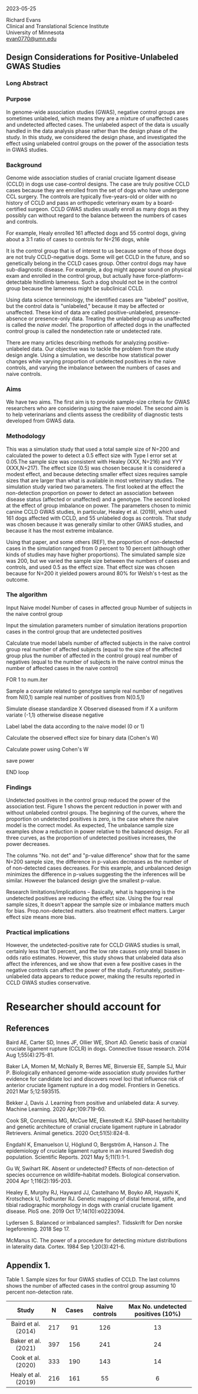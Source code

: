 2023-05-25

Richard Evans \
Clinical and Translational Science Institute \
University of Minnesota \
evan0770@umn.edu

## Design Considerations for Positive-Unlabeled GWAS Studies

### Long Abstract

### Purpose

In genome-wide association studies (GWAS), negative control groups are sometimes unlabeled, which means they are a mixture of unaffected cases and undetected affected cases. The unlabeled aspect of the data is usually handled in the data analysis phase rather than the design phase of the study. In this study, we considered the design phase, and investigated the effect using unlabeled control groups on the power of the association tests in GWAS studies.

### Background

Genome wide association studies of cranial cruciate ligament disease (CCLD) in dogs use case-control designs. The case are truly positive CCLD cases because they are enrolled from the set of dogs who have undergone CCL surgery. The controls are typically five-years-old or older with no history of CCLD and pass an orthopedic veterinary exam by a board-certified surgeon. CCLD GWAS studies usually enroll as many dogs as they possibly can without regard to the balance between the numbers of cases and controls.

For example, Healy enrolled 161 affected dogs and 55 control dogs, giving about a 3:1 ratio of cases to controls for N=216 dogs, while 

It is the control group that is of interest to us because some of those dogs are not truly CCLD-negative dogs. Some will get CCLD in the future, and so genetically belong in the CCLD cases group. Other control dogs may have sub-diagnostic disease. For example, a dog might appear sound on physical exam and enrolled in the control group, but actually have force-platform-detectable hindlimb lameness. Such a dog should not be in the control group because the lameness might be subclinical CCLD.

Using data science terminology, the identified cases are "labeled" positive, but the control data is "unlabeled," because it may be affected or unaffected. These kind of data are called positive-unlabeled, presence-absence or presence-only data. Treating the unlabeled group as unaffected is called the _naive model_. The proportion of affected dogs in the unaffected control group is called the nondetection rate or undetected rate.

There are many articles describing methods for analyzing positive-unlabeled data. Our objective was to tackle the problem from the study design angle. Using a simulation, we describe how statistical power changes while varying proportion of undetected positives in the naive controls, and varying the imbalance between the numbers of cases and naive controls.

### Aims

We have two aims. The first aim is to provide sample-size criteria for GWAS researchers who are considering using the naive model. The second aim is to help veterinarians and clients assess the credibility of diagnostic tests developed from GWAS data.

### Methodology

This was a simulation study that used a total sample size of N=200 and calculated the power to detect a 0.5 effect size with Type I error set at 0.05.The sample size was consistent with Healey (XXX, N=216) and YYY (XXX,N=217). The effect size (0.5) was chosen because it is considered a modest effect, and because detecting smaller effect sizes requires sample sizes that are larger than what is available in most veterinary studies. The simulation study varied two parameters. The first looked at the effect the non-detection proportion on power to detect an association between disease status (affected or unaffected) and a genotype. The second looked at the effect of group imbalance on power. The parameters chosen to mimic canine CCLD GWAS studies, in particular, Healey et al. (2019), which used 161 dogs affected with CCLD, and 55 unlabeled dogs as controls. That study was chosen because it was generally similar to other GWAS studies, and because it has the most extreme imbalance.

Using that paper, and some others (REF), the proportion of non-detected cases in the simulation ranged from 0 percent to 10 percent (although other kinds of studies may have higher proportions). The simulated sample size was 200, but we varied the sample size between the numbers of cases and controls, and used 0.5 as the effect size. That effect size was chosen because for N=200 it yielded powers around 80% for Welsh's t-test as the outcome. 

### The algorithm

Input Naive model
Number of cases in affected group
Number of subjects in the naive control group

Input the simulation parameters
number of simulation iterations
proportion cases in the control group that are undetected positives

Calculate true model labels
number of affected subjects in the naive control group
real number of affected subjects (equal to the size of the affected group plus the number of affected in the control group)
real number of negatives (equal to the number of subjects in the naive control minus the number of affected cases in the naive control)

FOR 1 to num.iter

Sample a covariate related to genotype
sample real number of negatives from N(0,1)
sample real number of positives from N(0.5,1)

Simulate disease
standardize X
Observed diseased from if X a uniform variate (-1,1) otherwise disease negative

Label
label the data according to the naive model (0 or 1)

Calculate the observed effect size for binary data (Cohen's W)

Calculate power using Cohen's W

save power

END loop


### Findings

Undetected positives in the control group reduced the power of the association test. Figure 1 shows the percent reduction in power with and without unlabeled control groups. The beginning of the curves, where the proportion on undetected positives is zero, is the case where the naive model is the correct model. As expected, The unbalance sample size examples show a reduction in power relative to the balanced design. For all three curves, as the proportion of undetected positives increases, the power decreases. 

The columns "No. not det" and "p-value difference" show that for the same N=200 sample size, the difference in p-values decreases as the number of of non-detected cases decreases. For this example, and unbalanced design minimizes the difference in p-values suggesting the the inferences will be similar. However the balanced design give the smallest p-value.

Research limitations/implications – Basically, what is happening is the undetected positives are reducing the effect size. Using the four real sample sizes, It doesn't appear the sample size or imbalance matters much  for bias. Prop.non-detected matters. also treatment effect matters. Larger effect size means more bias.

### Practical implications

However, the undetected-positive rate for CCLD GWAS studies is small, certainly less that 10 percent, and the low rate causes only small biases in odds ratio estimates. However, this study shows that unlabeled data also affect the inferences, and we show that even a few positive cases in the negative controls can affect the power of the study. Fortunately, positive-unlabeled data appears to reduce power, making the results reported in CCLD GWAS studies conservative.

# Researcher should account for 

## References

Baird AE, Carter SD, Innes JF, Ollier WE, Short AD. Genetic basis of cranial cruciate ligament rupture (CCLR) in dogs. Connective tissue research. 2014 Aug 1;55(4):275-81.

Baker LA, Momen M, McNally R, Berres ME, Binversie EE, Sample SJ, Muir P. Biologically enhanced genome-wide association study provides further evidence for candidate loci and discovers novel loci that influence risk of anterior cruciate ligament rupture in a dog model. Frontiers in Genetics. 2021 Mar 5;12:593515.

Bekker J, Davis J. Learning from positive and unlabeled data: A survey. Machine Learning. 2020 Apr;109:719-60.

Cook SR, Conzemius MG, McCue ME, Ekenstedt KJ. SNP‐based heritability and genetic architecture of cranial cruciate ligament rupture in Labrador Retrievers. Animal genetics. 2020 Oct;51(5):824-8.

Engdahl K, Emanuelson U, Höglund O, Bergström A, Hanson J. The epidemiology of cruciate ligament rupture in an insured Swedish dog population. Scientific Reports. 2021 May 5;11(1):1-1.

Gu W, Swihart RK. Absent or undetected? Effects of non-detection of species occurrence on wildlife–habitat models. Biological conservation. 2004 Apr 1;116(2):195-203.

Healey E, Murphy RJ, Hayward JJ, Castelhano M, Boyko AR, Hayashi K, Krotscheck U, Todhunter RJ. Genetic mapping of distal femoral, stifle, and tibial radiographic morphology in dogs with cranial cruciate ligament disease. PloS one. 2019 Oct 17;14(10):e0223094.

Lydersen S. Balanced or imbalanced samples?. Tidsskrift for Den norske legeforening. 2018 Sep 17.

McManus IC. The power of a procedure for detecting mixture distributions in laterality data. Cortex. 1984 Sep 1;20(3):421-6.

## Appendix 1.
Table 1. Sample sizes for four GWAS studies of CCLD. The last columns shows the number of affected cases in the control group assuming 10 percent non-detection rate. 

|   Study |   N   | Cases | Naive controls | Max No. undetected positives (10%) |
|:-------------------:|:-----:|:-----:|:--------------:|:-------------:|
| Baird et al. (2014)     | 217   | 91    | 126       |  13     |
| Baker et al. (2021)     | 397   | 156   | 241       |  24     |
| Cook et al. (2020)      | 333   | 190   | 143       |  14     |
| Healy et al. (2019)     | 216   | 161   | 55        |  6      |
